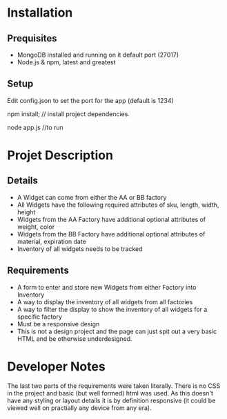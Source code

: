 # Installation 

## Prequisites 

* MongoDB installed and running on it default port (27017)
* Node.js & npm, latest and greatest

## Setup

Edit config.json to set the port for the app (default is 1234)

npm install; // install project dependencies. 

node app.js //to run


# Projet Description

## Details

* A Widget can come from either the AA or BB factory
* All Widgets have the following required attributes of sku, length, width, height
* Widgets from the AA Factory have additional optional attributes of weight, color
* Widgets from the BB Factory have additional optional attributes of material, expiration date
* Inventory of all widgets needs to be tracked

## Requirements

* A form to enter and store new Widgets from either Factory into Inventory
* A way to display the inventory of all widgets from all factories
* A way to filter the display to show the inventory of all widgets for a specific factory
* Must be a responsive design
* This is not a design project and the page can just spit out a very basic HTML and be otherwise underdesigned.

# Developer Notes

The last two parts of the requirements were taken literally. There is no CSS in the project
and basic (but well formed) html was used. As this doesn't have any styling or layout details
it is by definition responsive (it could be viewed well on practially any device from any era). 
